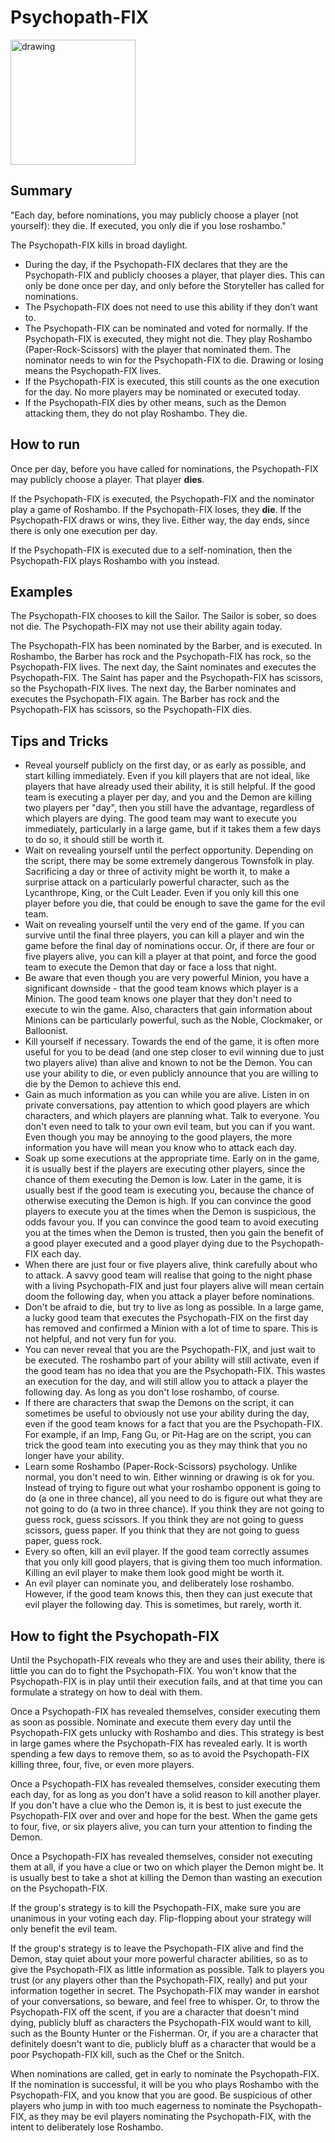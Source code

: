 # Psychopath-FIX

<img src="https://wiki.bloodontheclocktower.com/images/a/a3/Icon_Psychopath.png" alt="drawing" width="200"/>

## Summary
"Each day, before nominations, you may publicly choose a player (not yourself): they die. If executed, you only die if you lose roshambo."

The Psychopath-FIX kills in broad daylight.
- During the day, if the Psychopath-FIX declares that they are the Psychopath-FIX and publicly chooses a player, that player dies. This can only be done once per day, and only before the Storyteller has called for nominations.
- The Psychopath-FIX does not need to use this ability if they don’t want to.
- The Psychopath-FIX can be nominated and voted for normally. If the Psychopath-FIX is executed, they might not die. They play Roshambo (Paper-Rock-Scissors) with the player that nominated them. The nominator needs to win for the Psychopath-FIX to die. Drawing or losing means the Psychopath-FIX lives.
- If the Psychopath-FIX is executed, this still counts as the one execution for the day. No more players may be nominated or executed today.
- If the Psychopath-FIX dies by other means, such as the Demon attacking them, they do not play Roshambo. They die.

## How to run
Once per day, before you have called for nominations, the Psychopath-FIX may publicly choose a player. That player **dies**.

If the Psychopath-FIX is executed, the Psychopath-FIX and the nominator play a game of Roshambo. If the Psychopath-FIX loses, they **die**. If the Psychopath-FIX draws or wins, they live. Either way, the day ends, since there is only one execution per day.

If the Psychopath-FIX is executed due to a self-nomination, then the Psychopath-FIX plays Roshambo with you instead.

## Examples

The Psychopath-FIX chooses to kill the Sailor. The Sailor is sober, so does not die. The Psychopath-FIX may not use their ability again today.

The Psychopath-FIX has been nominated by the Barber, and is executed. In Roshambo, the Barber has rock and the Psychopath-FIX has rock, so the Psychopath-FIX lives. The next day, the Saint nominates and executes the Psychopath-FIX. The Saint has paper and the Psychopath-FIX has scissors, so the Psychopath-FIX lives. The next day, the Barber nominates and executes the Psychopath-FIX again. The Barber has rock and the Psychopath-FIX has scissors, so the Psychopath-FIX dies.

## Tips and Tricks

- Reveal yourself publicly on the first day, or as early as possible, and start killing immediately. Even if you kill players that are not ideal, like players that have already used their ability, it is still helpful. If the good team is executing a player per day, and you and the Demon are killing two players per "day", then you still have the advantage, regardless of which players are dying. The good team may want to execute you immediately, particularly in a large game, but if it takes them a few days to do so, it should still be worth it.
- Wait on revealing yourself until the perfect opportunity. Depending on the script, there may be some extremely dangerous Townsfolk in play. Sacrificing a day or three of activity might be worth it, to make a surprise attack on a particularly powerful character, such as the Lycanthrope, King, or the Cult Leader. Even if you only kill this one player before you die, that could be enough to save the game for the evil team.
- Wait on revealing yourself until the very end of the game. If you can survive until the final three players, you can kill a player and win the game before the final day of nominations occur. Or, if there are four or five players alive, you can kill a player at that point, and force the good team to execute the Demon that day or face a loss that night.
- Be aware that even though you are very powerful Minion, you have a significant downside - that the good team knows which player is a Minion. The good team knows one player that they don't need to execute to win the game. Also, characters that gain information about Minions can be particularly powerful, such as the Noble, Clockmaker, or Balloonist.
- Kill yourself if necessary. Towards the end of the game, it is often more useful for you to be dead (and one step closer to evil winning due to just two players alive) than alive and known to not be the Demon. You can use your ability to die, or even publicly announce that you are willing to die by the Demon to achieve this end.
- Gain as much information as you can while you are alive. Listen in on private conversations, pay attention to which good players are which characters, and which players are planning what. Talk to everyone. You don't even need to talk to your own evil team, but you can if you want. Even though you may be annoying to the good players, the more information you have will mean you know who to attack each day.
- Soak up some executions at the appropriate time. Early on in the game, it is usually best if the players are executing other players, since the chance of them executing the Demon is low. Later in the game, it is usually best if the good team is executing you, because the chance of otherwise executing the Demon is high. If you can convince the good players to execute you at the times when the Demon is suspicious, the odds favour you. If you can convince the good team to avoid executing you at the times when the Demon is trusted, then you gain the benefit of a good player executed and a good player dying due to the Psychopath-FIX each day.
- When there are just four or five players alive, think carefully about who to attack. A savvy good team will realise that going to the night phase with a living Psychopath-FIX and just four players alive will mean certain doom the following day, when you attack a player before nominations.
- Don't be afraid to die, but try to live as long as possible. In a large game, a lucky good team that executes the Psychopath-FIX on the first day has removed and confirmed a Minion with a lot of time to spare. This is not helpful, and not very fun for you.
- You can never reveal that you are the Psychopath-FIX, and just wait to be executed. The roshambo part of your ability will still activate, even if the good team has no idea that you are the Psychopath-FIX. This wastes an execution for the day, and will still allow you to attack a player the following day. As long as you don't lose roshambo, of course.
- If there are characters that swap the Demons on the script, it can sometimes be useful to obviously not use your ability during the day, even if the good team knows for a fact that you are the Psychopath-FIX. For example, if an Imp, Fang Gu, or Pit-Hag are on the script, you can trick the good team into executing you as they may think that you no longer have your ability.
- Learn some Roshambo (Paper-Rock-Scissors) psychology. Unlike normal, you don't need to win. Either winning or drawing is ok for you. Instead of trying to figure out what your roshambo opponent is going to do (a one in three chance), all you need to do is figure out what they are not going to do (a two in three chance). If you think they are not going to guess rock, guess scissors. If you think they are not going to guess scissors, guess paper. If you think that they are not going to guess paper, guess rock.
- Every so often, kill an evil player. If the good team correctly assumes that you only kill good players, that is giving them too much information. Killing an evil player to make them look good might be worth it.
- An evil player can nominate you, and deliberately lose roshambo. However, if the good team knows this, then they can just execute that evil player the following day. This is sometimes, but rarely, worth it.

## How to fight the Psychopath-FIX

Until the Psychopath-FIX reveals who they are and uses their ability, there is little you can do to fight the Psychopath-FIX. You won't know that the Psychopath-FIX is in play until their execution fails, and at that time you can formulate a strategy on how to deal with them.

Once a Psychopath-FIX has revealed themselves, consider executing them as soon as possible. Nominate and execute them every day until the Psychopath-FIX gets unlucky with Roshambo and dies. This strategy is best in large games where the Psychopath-FIX has revealed early. It is worth spending a few days to remove them, so as to avoid the Psychopath-FIX killing three, four, five, or even more players.

Once a Psychopath-FIX has revealed themselves, consider executing them each day, for as long as you don't have a solid reason to kill another player. If you don't have a clue who the Demon is, it is best to just execute the Psychopath-FIX over and over and hope for the best. When the game gets to four, five, or six players alive, you can turn your attention to finding the Demon.

Once a Psychopath-FIX has revealed themselves, consider not executing them at all, if you have a clue or two on which player the Demon might be. It is usually best to take a shot at killing the Demon than wasting an execution on the Psychopath-FIX.

If the group's strategy is to kill the Psychopath-FIX, make sure you are unanimous in your voting each day. Flip-flopping about your strategy will only benefit the evil team.

If the group's strategy is to leave the Psychopath-FIX alive and find the Demon, stay quiet about your more powerful character abilities, so as to give the Psychopath-FIX as little information as possible. Talk to players you trust (or any players other than the Psychopath-FIX, really) and put your information together in secret. The Psychopath-FIX may wander in earshot of your conversations, so beware, and feel free to whisper. Or, to throw the Psychopath-FIX off the scent, if you are a character that doesn't mind dying, publicly bluff as characters the Psychopath-FIX would want to kill, such as the Bounty Hunter or the Fisherman. Or, if you are a character that definitely doesn't want to die, publicly bluff as a character that would be a poor Psychopath-FIX kill, such as the Chef or the Snitch.

When nominations are called, get in early to nominate the Psychopath-FIX. If the nomination is successful, it will be you who plays Roshambo with the Psychopath-FIX, and you know that you are good. Be suspicious of other players who jump in with too much eagerness to nominate the Psychopath-FIX, as they may be evil players nominating the Psychopath-FIX, with the intent to deliberately lose Roshambo.
